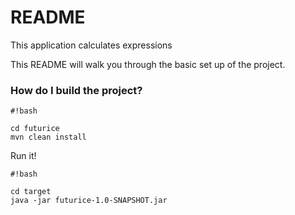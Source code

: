 # README #

This application calculates expressions

This README will walk you through the basic set up of the project.

### How do I build the project? ###

```
#!bash

cd futurice
mvn clean install
```

Run it!


```
#!bash

cd target
java -jar futurice-1.0-SNAPSHOT.jar
```